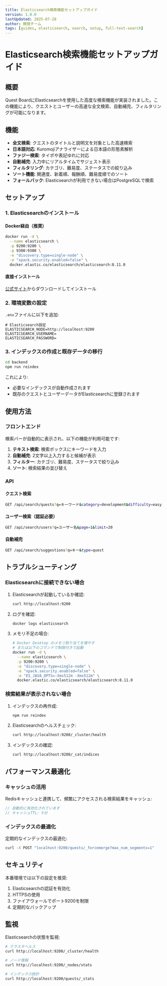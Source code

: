 ```yaml
---
title: Elasticsearch検索機能セットアップガイド
version: 1.0.0
lastUpdated: 2025-07-28
author: 開発チーム
tags: [guides, elasticsearch, search, setup, full-text-search]
---
```


# Elasticsearch検索機能セットアップガイド

## 概要

Quest BoardにElasticsearchを使用した高度な検索機能が実装されました。この機能により、クエストとユーザーの高速な全文検索、自動補完、フィルタリングが可能になります。

## 機能

- **全文検索**: クエストのタイトルと説明文を対象とした高速検索
- **日本語対応**: Kuromojiアナライザーによる日本語の形態素解析
- **ファジー検索**: タイポや表記ゆれに対応
- **自動補完**: 入力中にリアルタイムでサジェスト表示
- **フィルタリング**: カテゴリ、難易度、ステータスでの絞り込み
- **ソート機能**: 関連度、新着順、報酬順、難易度順でのソート
- **フォールバック**: Elasticsearchが利用できない場合はPostgreSQLで検索

## セットアップ

### 1. Elasticsearchのインストール

#### Docker経由（推奨）
```bash
docker run -d \
  --name elasticsearch \
  -p 9200:9200 \
  -p 9300:9300 \
  -e "discovery.type=single-node" \
  -e "xpack.security.enabled=false" \
  docker.elastic.co/elasticsearch/elasticsearch:8.11.0
```

#### 直接インストール
[公式サイト](https://www.elastic.co/downloads/elasticsearch)からダウンロードしてインストール

### 2. 環境変数の設定

`.env`ファイルに以下を追加:

```env
# Elasticsearch設定
ELASTICSEARCH_NODE=http://localhost:9200
ELASTICSEARCH_USERNAME=
ELASTICSEARCH_PASSWORD=
```

### 3. インデックスの作成と既存データの移行

```bash
cd backend
npm run reindex
```

これにより:
- 必要なインデックスが自動作成されます
- 既存のクエストとユーザーデータがElasticsearchに登録されます

## 使用方法

### フロントエンド

検索バーが自動的に表示され、以下の機能が利用可能です:

1. **テキスト検索**: 検索ボックスにキーワードを入力
2. **自動補完**: 2文字以上入力すると候補が表示
3. **フィルター**: カテゴリ、難易度、ステータスで絞り込み
4. **ソート**: 検索結果の並び替え

### API

#### クエスト検索
```bash
GET /api/search/quests?q=キーワード&category=development&difficulty=easy&status=open&sortBy=relevance&page=1&limit=20
```

#### ユーザー検索（認証必要）
```bash
GET /api/search/users?q=ユーザー名&page=1&limit=20
```

#### 自動補完
```bash
GET /api/search/suggestions?q=キー&type=quest
```

## トラブルシューティング

### Elasticsearchに接続できない場合

1. Elasticsearchが起動しているか確認:
   ```bash
   curl http://localhost:9200
   ```

2. ログを確認:
   ```bash
   docker logs elasticsearch
   ```

3. メモリ不足の場合:
   ```bash
   # Docker Desktop のメモリ割り当てを増やす
   # または以下のコマンドで制限付きで起動
   docker run -d \
     --name elasticsearch \
     -p 9200:9200 \
     -e "discovery.type=single-node" \
     -e "xpack.security.enabled=false" \
     -e "ES_JAVA_OPTS=-Xms512m -Xmx512m" \
     docker.elastic.co/elasticsearch/elasticsearch:8.11.0
   ```

### 検索結果が表示されない場合

1. インデックスの再作成:
   ```bash
   npm run reindex
   ```

2. Elasticsearchのヘルスチェック:
   ```bash
   curl http://localhost:9200/_cluster/health
   ```

3. インデックスの確認:
   ```bash
   curl http://localhost:9200/_cat/indices
   ```

## パフォーマンス最適化

### キャッシュの活用

Redisキャッシュと連携して、頻繁にアクセスされる検索結果をキャッシュ:

```javascript
// 自動的に有効化されています
// キャッシュTTL: 5分
```

### インデックスの最適化

定期的なインデックスの最適化:

```bash
curl -X POST "localhost:9200/quests/_forcemerge?max_num_segments=1"
```

## セキュリティ

本番環境では以下の設定を推奨:

1. Elasticsearchの認証を有効化
2. HTTPSの使用
3. ファイアウォールでポート9200を制限
4. 定期的なバックアップ

## 監視

Elasticsearchの状態を監視:

```bash
# クラスタヘルス
curl http://localhost:9200/_cluster/health

# ノード情報
curl http://localhost:9200/_nodes/stats

# インデックス統計
curl http://localhost:9200/quests/_stats
```
